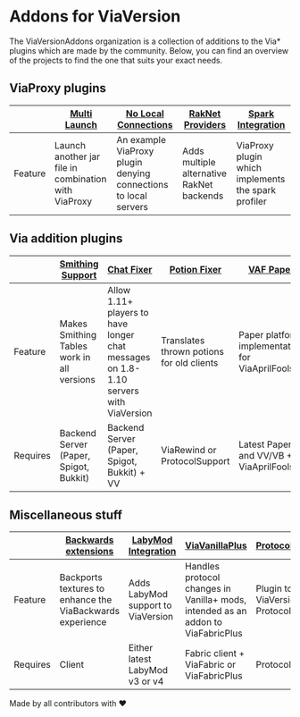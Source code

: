 # Addons for ViaVersion

The ViaVersionAddons organization is a collection of additions to the Via* plugins which are made by the community. Below, you can find an overview of the
projects to find the one that suits your exact needs.

## ViaProxy plugins

|         | [Multi Launch](https://github.com/ViaVersionAddons/ViaProxyMultiLaunch) | [No Local Connections](https://github.com/ViaVersionAddons/NoLocalConnections) | [RakNet Providers](https://github.com/ViaVersionAddons/ViaProxyRakNetProviders) | [Spark Integration](https://github.com/ViaVersionAddons/ViaProxySpark) |
|---------|-------------------------------------------------------------------------|--------------------------------------------------------------------------------|---------------------------------------------------------------------------------|------------------------------------------------------------------------|
| Feature | Launch another jar file in combination with ViaProxy                    | An example ViaProxy plugin denying connections to local servers                | Adds multiple alternative RakNet backends                                       | ViaProxy plugin which implements the spark profiler                    |

## Via addition plugins

|          | [Smithing Support](https://github.com/ViaVersionAddons/AxSmithing) | [Chat Fixer](https://github.com/ViaVersionAddons/ViaChatFixer)                       | [Potion Fixer](https://github.com/ViaVersionAddons/ViaPotions) | [VAF Paper](https://github.com/ViaVersionAddons/ViaAprilFoolsPaper) |
|----------|--------------------------------------------------------------------|--------------------------------------------------------------------------------------|----------------------------------------------------------------|---------------------------------------------------------------------| 
| Feature  | Makes Smithing Tables work in all versions                         | Allow 1.11+ players to have longer chat messages on 1.8-1.10 servers with ViaVersion | Translates thrown potions for old clients                      | Paper platform implementation for ViaAprilFools                     |
| Requires | Backend Server (Paper, Spigot, Bukkit)                             | Backend Server (Paper, Spigot, Bukkit) + VV                                          | ViaRewind or ProtocolSupport                                   | Latest Paper and VV/VB + ViaAprilFools                              |

## Miscellaneous stuff

|          | [Backwards extensions](https://github.com/ViaVersionAddons/ViaBackwards-Plus) | [LabyMod Integration](https://github.com/ViaVersionAddons/viaversion-addon) | [ViaVanillaPlus](https://github.com/ViaVersionAddons/ViaVanillaPlus)             | [ProtocolSupportCompat](https://github.com/ViaVersionAddons/ProtocolSupportCompat) |
|----------|-------------------------------------------------------------------------------|-----------------------------------------------------------------------------|----------------------------------------------------------------------------------|------------------------------------------------------------------------------------|
| Feature  | Backports textures to enhance the ViaBackwards experience                     | Adds LabyMod support to ViaVersion                                          | Handles protocol changes in Vanilla+ mods, intended as an addon to ViaFabricPlus | Plugin to make ViaVersion run alongside ProtocolSupport                            |  
| Requires | Client                                                                        | Either latest LabyMod v3 or v4                                              | Fabric client + ViaFabric or ViaFabricPlus                                       | ProtocolSupport                                                                    |


Made by all contributors with ❤️

